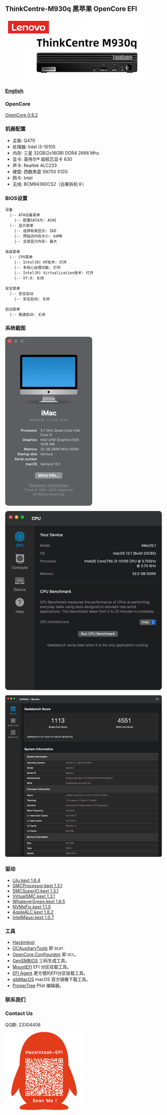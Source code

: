 ## ThinkCentre-M930q 黑苹果 OpenCore EFI

![image](Screenshot/m930q.png)

### [English](https://github.com/hackintosh-efi/ThinkCentre-M930q)


### OpenCore

[OpenCore 0.9.2](https://github.com/acidanthera/OpenCorePkg)


### 机器配置

- 主板: Q470
- 处理器: Intel i3-10105
- 内存: 三星 32GB(2x16GB) DDR4 2666 Mhz
- 显卡: 英特尔® 超核芯显卡 630
- 声卡: Realtek ALC233
- 硬盘: 西数黑盘 SN750 512G
- 网卡: Intel
- 无线: BCM94360CS2（白果拆机卡）


### BIOS设置

```
设备
  |-- ATA设备菜单
    |-- 配置SATA为: ACHI
  |-- 显示菜单
    |-- 选择有效显示: IGD
    |-- 预指派内存大小: 64MB
    |-- 全部显示内存: 最大

高级菜单
  |-- CPU菜单
    |-- Intel(R) HT技术: 打开
    |-- 多核心处理功能: 打开
    |-- Intel(R) Virtualization技术: 打开
    |-- VT-d: 关闭

安全菜单
  |-- 安全启动
    |-- 安全启动: 关闭

启动菜单
  |-- 极速启动: 关闭
```


### 系统截图

![macOS Ventura](Screenshot/about.png)

![Info](Screenshot/info.png)

![Geekbench 5](Screenshot/geekbench5.png)


### 驱动

- [Lilu.kext 1.6.4](https://github.com/acidanthera/Lilu)
- [SMCProcessor.kext 1.3.1](https://github.com/acidanthera/VirtualSMC)
- [SMCSuperIO.kext 1.3.1](https://github.com/acidanthera/VirtualSMC)
- [VirtualSMC.kext 1.3.1](https://github.com/acidanthera/VirtualSMC)
- [WhateverGreen.kext 1.6.5](https://github.com/acidanthera/WhateverGreen)
- [NVMeFix.kext 1.1.0](https://github.com/acidanthera/NVMeFix)
- [AppleALC.kext 1.8.2](https://github.com/acidanthera/AppleALC)
- [IntelMausi.kext 1.0.7](https://github.com/acidanthera/IntelMausi)


### 工具

- [Hackintool](https://github.com/headkaze/Hackintool) 
- [OCAuxiliaryTools](https://github.com/ic005k/OCAuxiliaryTools) 即 `OCAT`.
- [OpenCore Configurator](https://mackie100projects.altervista.org/opencore-configurator/) 即 `OCC`。
- [GenSMBIOS](https://github.com/corpnewt/GenSMBIOS) 三码生成工具。
- [MountEFI](https://github.com/corpnewt/MountEFI) EFI 分区挂载工具。
- [EFI Agent](https://github.com/headkaze/EFI-Agent) 更方便的EFI分区挂载工具。
- [gibMacOS](https://github.com/corpnewt/gibMacOS) macOS 官方镜像下载工具。
- [ProperTree](https://github.com/corpnewt/ProperTree) Plist 编辑器。

### 联系我们

### Contact Us

QQ群: 23304408

![image](Screenshot/QRCode.png)

